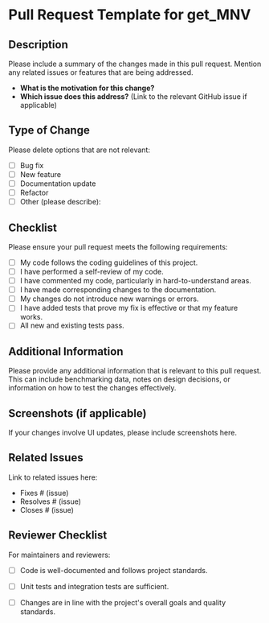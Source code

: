 # Pull Request Template for get_MNV

## Description
Please include a summary of the changes made in this pull request. Mention any related issues or features that are being addressed.

- **What is the motivation for this change?**
- **Which issue does this address?** (Link to the relevant GitHub issue if applicable)

## Type of Change
Please delete options that are not relevant:
- [ ] Bug fix
- [ ] New feature
- [ ] Documentation update
- [ ] Refactor
- [ ] Other (please describe):

## Checklist
Please ensure your pull request meets the following requirements:

- [ ] My code follows the coding guidelines of this project.
- [ ] I have performed a self-review of my code.
- [ ] I have commented my code, particularly in hard-to-understand areas.
- [ ] I have made corresponding changes to the documentation.
- [ ] My changes do not introduce new warnings or errors.
- [ ] I have added tests that prove my fix is effective or that my feature works.
- [ ] All new and existing tests pass.

## Additional Information
Please provide any additional information that is relevant to this pull request. This can include benchmarking data, notes on design decisions, or information on how to test the changes effectively.

## Screenshots (if applicable)
If your changes involve UI updates, please include screenshots here.

## Related Issues
Link to related issues here:

- Fixes # (issue)
- Resolves # (issue)
- Closes # (issue)

## Reviewer Checklist
For maintainers and reviewers:
- [ ] Code is well-documented and follows project standards.
- [ ] Unit tests and integration tests are sufficient.
- [ ] Changes are in line with the project's overall goals and quality standards.


